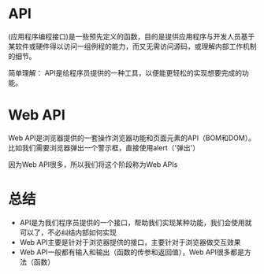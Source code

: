 # API
(应用程序编程接口)是一些预先定义的函数，目的是提供应用程序与开发人员基于某软件或硬件得以访问一组例程的能力，而又无需访问源码，或理解内部工作机制的细节。

简单理解： API是给程序员提供的一种工具，以便能更轻松的实现想要完成的功能。

# Web API
Web API是浏览器提供的一套操作浏览器功能和页面元素的API（BOM和DOM）。
比如我们需要浏览器弹出一个警示框，直接使用alert（'弹出'）

因为Web API很多，所以我们将这个阶段称为Web APIs

# 总结
- API是为我们程序员提供的一个接口，帮助我们实现某种功能，我们会使用就可以了，不必纠结内部如何实现
- Web API主要是针对于浏览器提供的接口，主要针对于浏览器做交互效果
- Web API一般都有输入和输出（函数的传参和返回值），Web API很多都是方法（函数）
